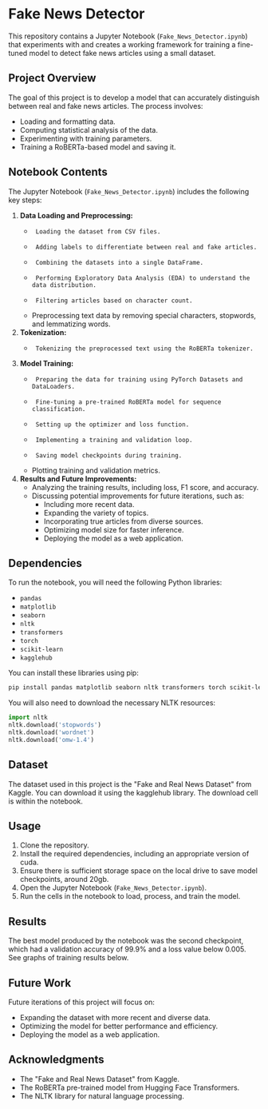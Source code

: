 # Fake News Detector

This repository contains a Jupyter Notebook (`Fake_News_Detector.ipynb`) that experiments with and creates a working framework for training a fine-tuned model to detect fake news articles using a small dataset.

## Project Overview

The goal of this project is to develop a model that can accurately distinguish between real and fake news articles. The process involves:

-   Loading and formatting data.
-   Computing statistical analysis of the data.
-   Experimenting with training parameters.
-   Training a RoBERTa-based model and saving it.

## Notebook Contents

The Jupyter Notebook (`Fake_News_Detector.ipynb`) includes the following key steps:

1.  **Data Loading and Preprocessing:**
    -      Loading the dataset from CSV files.
    -      Adding labels to differentiate between real and fake articles.
    -      Combining the datasets into a single DataFrame.
    -      Performing Exploratory Data Analysis (EDA) to understand the data distribution.
    -      Filtering articles based on character count.
    -   Preprocessing text data by removing special characters, stopwords, and lemmatizing words.
2.  **Tokenization:**
    -      Tokenizing the preprocessed text using the RoBERTa tokenizer.
3.  **Model Training:**
    -      Preparing the data for training using PyTorch Datasets and DataLoaders.
    -      Fine-tuning a pre-trained RoBERTa model for sequence classification.
    -      Setting up the optimizer and loss function.
    -      Implementing a training and validation loop.
    -      Saving model checkpoints during training.
    -   Plotting training and validation metrics.
4.  **Results and Future Improvements:**
    -   Analyzing the training results, including loss, F1 score, and accuracy.
    -   Discussing potential improvements for future iterations, such as:
        -   Including more recent data.
        -   Expanding the variety of topics.
        -   Incorporating true articles from diverse sources.
        -   Optimizing model size for faster inference.
        -   Deploying the model as a web application.

## Dependencies

To run the notebook, you will need the following Python libraries:

-   `pandas`
-   `matplotlib`
-   `seaborn`
-   `nltk`
-   `transformers`
-   `torch`
-   `scikit-learn`
-   `kagglehub`

You can install these libraries using pip:

```bash
pip install pandas matplotlib seaborn nltk transformers torch scikit-learn kagglehub
```

You will also need to download the necessary NLTK resources:

```python
import nltk
nltk.download('stopwords')
nltk.download('wordnet')
nltk.download('omw-1.4')
```

## Dataset

The dataset used in this project is the "Fake and Real News Dataset" from Kaggle. You can download it using the kagglehub library.
The download cell is within the notebook.

## Usage

1.  Clone the repository.
2.  Install the required dependencies, including an appropriate version of cuda.
3.  Ensure there is sufficient storage space on the local drive to save model checkpoints, around 20gb. 
4.  Open the Jupyter Notebook (`Fake_News_Detector.ipynb`).
5.  Run the cells in the notebook to load, process, and train the model.

## Results

The best model produced by the notebook was the second checkpoint, which had a validation accuracy of 99.9% and a loss value below 0.005. See graphs of training results below.

## Future Work

Future iterations of this project will focus on:

-   Expanding the dataset with more recent and diverse data.
-   Optimizing the model for better performance and efficiency.
-   Deploying the model as a web application.

## Acknowledgments

-   The "Fake and Real News Dataset" from Kaggle.
-   The RoBERTa pre-trained model from Hugging Face Transformers.
-   The NLTK library for natural language processing.
